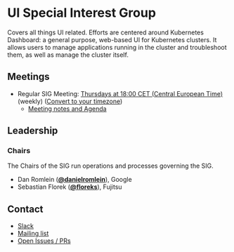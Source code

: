 <!---
This is an autogenerated file!

Please do not edit this file directly, but instead make changes to the
sigs.yaml file in the project root.

To understand how this file is generated, see https://git.k8s.io/community/generator/README.md
--->
# UI Special Interest Group


Covers all things UI related. Efforts are centered around Kubernetes Dashboard: a general purpose, web-based UI for Kubernetes clusters. It allows users to manage applications running in the cluster and troubleshoot them, as well as manage the cluster itself.


## Meetings
- Regular SIG Meeting: [Thursdays at 18:00 CET (Central European Time)](https://groups.google.com/forum/#!forum/kubernetes-sig-ui) (weekly) ([Convert to your timezone](http://www.thetimezoneconverter.com/?t=18:00&tz=CET%20%28Central%20European%20Time%29))
  - [Meeting notes and Agenda](https://docs.google.com/document/d/1PwHFvqiShLIq8ZpoXvE3dSUnOv1ts5BTtZ7aATuKd-E/edit?usp=sharing)

## Leadership

### Chairs

The Chairs of the SIG run operations and processes governing the SIG.

- Dan Romlein (**[@danielromlein](https://github.com/danielromlein)**), Google
- Sebastian Florek (**[@floreks](https://github.com/floreks)**), Fujitsu

## Contact

- [Slack](https://kubernetes.slack.com/messages/sig-ui)
- [Mailing list](https://groups.google.com/forum/#!forum/kubernetes-sig-ui)
- [Open Issues / PRs](https://github.com/search?q=org%3Akubernetes+org%3Akubernetes-client+org%3Akubernetes-csi+org%3Akubernetes-incubator+org%3Akubernetes-retired+org%3Akubernetes-sigs+is%3Aopen+label%3Asig%2Fui)


<!-- BEGIN CUSTOM CONTENT -->

<!-- END CUSTOM CONTENT -->
